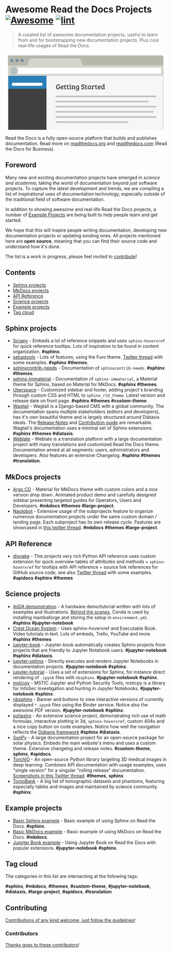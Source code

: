 <!--lint ignore awesome-git-repo-age-->
<!--lint disable double-link-->

<!-- title -->

# Awesome Read the Docs Projects [![Awesome](https://awesome.re/badge.svg)](https://awesome.re) [![lint](https://github.com/readthedocs-examples/awesome-read-the-docs/actions/workflows/lint.yaml/badge.svg)](https://github.com/readthedocs-examples/awesome-read-the-docs/actions/workflows/lint.yaml)

<!-- subtitle -->

> A curated list of awesome documentation projects, useful to learn from and for bootstrapping new documentation projects.
> Plus cool real-life usages of Read the Docs.

<!-- image -->

<a href="https://docs.readthedocs.io/en/stable/tutorial/index.html" target="_blank" rel="noopener noreferrer">
  <img src="./illustration.png" />
</a>

<!-- description -->

Read the Docs is a fully open-source platform that builds and publishes documentation.
Read more on [readthedocs.org](https://readthedocs.org/) and [readthedocs.com](https://readthedocs.com/) (Read the Docs for Business).

## Foreword

Many new and exciting documentation projects have emerged in *science and academia*, taking the world of documentation beyond just software projects.
To capture the latest development and trends, we are compiling a list of inspirational uses of documentation technology, especially outside of the traditional field of software documentation.

In addition to showing awesome and real-life Read the Docs projects, a number of [Example Projects](#example-projects) are being built to help people learn and get started.

We hope that this will inspire people writing documentation, developing new documentation projects or updating existing ones.
All projects mentioned here are **open source**, meaning that you can find their source code and understand how it's done.

The list is a work in progress, please feel invited to [contribute](#contributing)!

<!-- TOC -->
<!--lint disable awesome-toc-->
## Contents
<!--lint enable awesome-toc-->

- [Sphinx projects](#sphinx-projects)
- [MkDocs projects](#mkdocs-projects)
- [API Reference](#api-reference)
- [Science projects](#science-projects)
- [Example projects](#example-projects)
- [Tag cloud](#tag-cloud)

<!-- CONTENT -->


## Sphinx projects

- [Scrapy](https://docs.scrapy.org/) - Embeds a lot of reference snippets and uses `sphinx-hoverxref` for quick reference tooltips. Lots of inspiration to be found in content organization. **#sphinx**.
- [setuptools](https://setuptools.pypa.io/) - Lots of features, using the Furo theme. [Twitter thread](https://twitter.com/readthedocs/status/1546527820150718469) with some examples. **#sphinx** **#themes**.
- [sphinxcontrib-needs](https://sphinxcontrib-needs.readthedocs.io/) - Documentation of `sphinxcontrib-needs`. **#sphinx** **#themes**.
- [sphinx-immaterial](https://sphinx-immaterial.readthedocs.io/) - Documentation of `sphinx-immaterial`, a Material theme for Sphinx, based on Material for MkDocs. **#sphinx** **#themes**.
- [Uberspace](https://manual.uberspace.de/) - Customized sidebar and footer, adding project's branding through custom CSS and HTML to `sphinx_rtd_theme`. Latest version and release date on front page. **#sphinx** **#themes** **#custom-theme**.
- [Wagtail](https://docs.wagtail.org/) - Wagtail is a Django-based CMS with a global community. The documentation spans multiple stakeholders (editors and developers), has it's own beautiful theme and is largely structured around Diátaxis ideals. The [Release Notes](https://docs.wagtail.org/en/stable/releases/index.html) and [Contribution guide](https://docs.wagtail.org/en/stable/contributing/index.html) are remarkable. Wagtail's documentation uses a minimal set of Sphinx extensions. **#sphinx** **#themes** **#diataxis**.
- [Weblate](https://docs.weblate.org/) - Weblate is a translation platform with a large documentation project with many translations and customized Read the Docs theme. Documentation aimed at all segments: users, administrators and developers. Also features an extensive Changelog. **#sphinx** **#themes** **#translation**.

## MkDocs projects

- [Argo CD](https://argo-cd.readthedocs.io/) - Material for MkDocs theme with custom colors and a nice version drop down. Animated product demo and carefully designed sidebar presenting targeted guides for Operators, Users and Developers. **#mkdocs** **#themes** **#large-project**.
- [Nautobot](https://docs.nautobot.com/) - Extensive usage of the subprojects feature to organize numerous documentation projects under the same custom domain / landing page. Each subproject has its own release cycle. Features are showcased in [this twitter thread](https://twitter.com/readthedocs/status/1595010133796462593). **#mkdocs** **#themes** **#large-project**.

## API Reference

- [disnake](https://docs.disnake.dev/) - This projects very rich Python API reference uses custom extension for quick overview tables of attributes and methods + `sphinx-hoverxref` for tooltips with API reference + source link references for GitHub source code, see also [Twitter thread](https://twitter.com/readthedocs/status/1541830875037503489) with some examples. **#apidocs** **#sphinx** **#themes**

## Science projects

- [AiiDA demonstration](https://aiida-qe-demo.readthedocs.io/) - A hardware demo/tutorial written with lots of examples and illustrations. [Behind the scenes](https://github.com/chrisjsewell/aiida-qe-demo), Conda is used by installing mambaforge and storing the setup in `environment.yml`.  **#sphinx** **#jupyter-notebook**
- [Crest Ocean System](https://crest.readthedocs.io/) - Uses sphinx-hoverxref and Executable Book. Video tutorials in text. Lots of embeds, Trello, YouTube and more. **#sphinx** **#themes**
- [jupyter-book](https://jupyterbook.org/) - Jupyter-book automatically creates Sphinx projects from projects that are friendly to Jupyter Notebook users. **#jupyter-notebook** **#sphinx** **#diataxis**.
- [jupyter-sphinx](https://jupyter-sphinx.readthedocs.io/) - Directly executes and renders Jupyter Notebooks in documentation projects. **#jupyter-notebook** **#sphinx**.
- [jupyter-tutorial](https://jupyter-tutorial.readthedocs.io/) - Uses a set of extensions for Sphinx, for instance direct rendering of `.ipynb` files with `nbsphinx`. **#jupyter-notebook** **#sphinx**.
- [msticpy](https://msticpy.readthedocs.io/) - MSTIC Jupyter and Python Security Tools, msticpy is a library for InfoSec investigation and hunting in Jupyter Notebooks. **#jupyter-notebook** **#sphinx**.
- [nbsphinx](https://nbsphinx.readthedocs.io/) - Banner and buttons to view interactive versions of currently displayed `*.ipynb` files using the Binder service. Notice also the awesome PDF version. **#jupyter-notebook** **#sphinx**.
- [poliastro](https://docs.poliastro.space/) - An extensive science project, demonstrating rich use of math formulas, interactive plotting in 3d, ``sphinx-hoverxref``, custom 404s and a nice copy button on code examples. Notice how well the navigation reflects the [Diátaxis framework](https://diataxis.fr/)  **#sphinx** **#diataxis**.
- [SunPy](https://docs.sunpy.org/) - A large documentation project for an open-source package for solar physics. Embeds the main website's menu and uses a custom theme. Extensive changelog and release notes. **#custom-theme**, **sphinx**, **#apidocs**.
- [TorchIO](https://torchio.readthedocs.io/) - An open-source Python library targeting 3D medical images in deep learning. Combines API documentation with usage examples, uses "single version" for a singular "rolling release" documentation. [Screenshots in this Twitter thread](https://twitter.com/readthedocs/status/1570339818806120450). **#themes**, **sphinx**.
- [TomoBank](https://tomobank.readthedocs.io/) - A big list of tomographic datasets and phantoms, featuring especially tables and images and maintained by science community. **#sphinx**.

<!-- END CONTENT -->

## Example projects

- [Basic Sphinx example](https://github.com/readthedocs-examples/example-sphinx-basic) - Basic example of using Sphinx on Read the Docs. **#sphinx**.
- [Basic MkDocs example](https://github.com/readthedocs-examples/example-mkdocs-basic) - Basic example of using MkDocs on Read the Docs. **#mkdocs**.
- [Jupyter Book example](https://github.com/readthedocs-examples/example-jupyter-book) - Using Jupyter Book on Read the Docs with popular extensions. **#jupyter-notebook** **#sphinx**.

## Tag cloud

The categories in this list are intersecting at the following tags:

**#sphinx**, **#mkdocs**, **#themes**, **#custom-theme**, **#jupyter-notebook**, **#diataxis**, **#large-project**, **#apidocs**, **#translation**

## Contributing

[Contributions of any kind welcome, just follow the guidelines](contributing.md)!

### Contributors

[Thanks goes to these contributors](https://github.com/readthedocs-examples/awesome-read-the-docs/graphs/contributors)!
